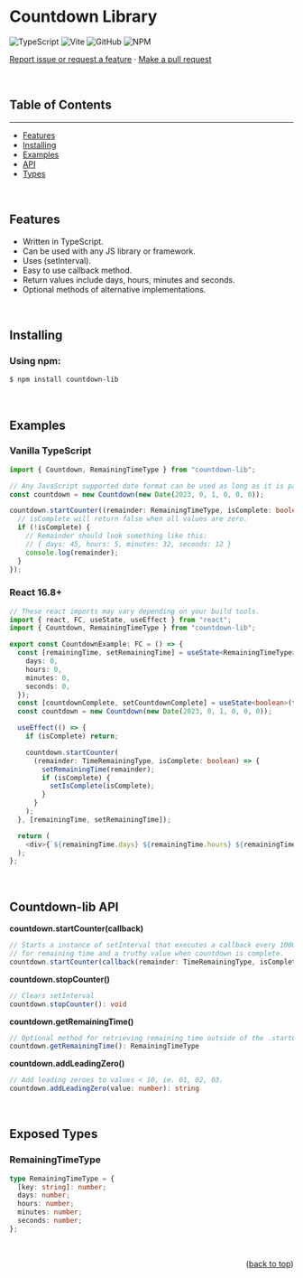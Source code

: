 # Countdown Library

![TypeScript](https://img.shields.io/badge/typescript-%23007ACC.svg?style=for-the-badge&logo=typescript&logoColor=white)
![Vite](https://img.shields.io/badge/vite-%23646CFF.svg?style=for-the-badge&logo=vite&logoColor=white)
![GitHub](https://img.shields.io/badge/github-%23121011.svg?style=for-the-badge&logo=github&logoColor=white)
![NPM](https://img.shields.io/badge/NPM-%23CB3837.svg?style=for-the-badge&logo=npm&logoColor=white)

<p>
  <a href="https://github.com/fmrogers/countdown-lib/issues/new">Report issue or request a feature</a>
    ·
  <a href="https://github.com/fmrogers/countdown-lib/pulls">Make a pull request</a>
</p>

<br />

## Table of Contents

---

- [Features](#features)
- [Installing](#installing)
- [Examples](#examples)
- [API](#countdown-lib-api)
- [Types](#exposed-types)

<br />

## Features

- Written in TypeScript.
- Can be used with any JS library or framework.
- Uses (setInterval).
- Easy to use callback method.
- Return values include days, hours, minutes and seconds.
- Optional methods of alternative implementations.

<br />

## Installing

### Using npm:

```bash
$ npm install countdown-lib
```

<br />

## Examples

### Vanilla TypeScript

```ts
import { Countdown, RemainingTimeType } from "countdown-lib";

// Any JavaScript supported date format can be used as long as it is passed as a Date object.
const countdown = new Countdown(new Date(2023, 0, 1, 0, 0, 0));

countdown.startCounter((remainder: RemainingTimeType, isComplete: boolean) => {
  // isComplete will return false when all values are zero.
  if (!isComplete) {
    // Remainder should look something like this:
    // { days: 45, hours: 5, minutes: 32, seconds: 12 }
    console.log(remainder);
  }
});
```

### React 16.8+

```ts
// These react imports may vary depending on your build tools.
import { react, FC, useState, useEffect } from "react";
import { Countdown, RemainingTimeType } from "countdown-lib";

export const CountdownExample: FC = () => {
  const [remainingTime, setRemainingTime] = useState<RemainingTimeType>({
    days: 0,
    hours: 0,
    minutes: 0,
    seconds: 0,
  });
  const [countdownComplete, setCountdownComplete] = useState<boolean>(false);
  const countdown = new Countdown(new Date(2023, 0, 1, 0, 0, 0));

  useEffect(() => {
    if (isComplete) return;

    countdown.startCounter(
      (remainder: TimeRemainingType, isComplete: boolean) => {
        setRemainingTime(remainder);
        if (isComplete) {
          setIsComplete(isComplete);
        }
      }
    );
  }, [remainingTime, setRemainingTime]);

  return (
    <div>{`${remainingTime.days} ${remainingTime.hours} ${remainingTime.minutes} ${remainingTime.seconds}`}</div>
  );
};
```

<br />

## Countdown-lib API

**countdown.startCounter(callback)**

```ts
// Starts a instance of setInterval that executes a callback every 1000ms with arguments
// for remaining time and a truthy value when countdown is complete.
countdown.startCounter(callback(remainder: TimeRemainingType, isComplete: boolean) => void): void;
```

**countdown.stopCounter()**

```ts
// Clears setInterval
countdown.stopCounter(): void
```

**countdown.getRemainingTime()**

```ts
// Optional method for retrieving remaining time outside of the .startCounter() callback.
countdown.getRemainingTime(): RemainingTimeType
```

**countdown.addLeadingZero()**

```ts
// Add leading zeroes to values < 10, ie. 01, 02, 03.
countdown.addLeadingZero(value: number): string
```

<br />

## Exposed Types

### RemainingTimeType

```ts
type RemainingTimeType = {
  [key: string]: number;
  days: number;
  hours: number;
  minutes: number;
  seconds: number;
};
```

<br/>

<p align="right">(<a href="#countdown-library">back to top</a>)</p>
